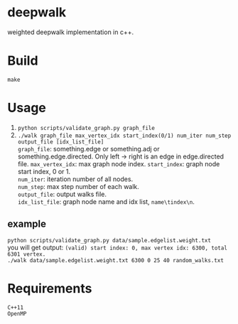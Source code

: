 # deepwalk
weighted deepwalk implementation in c++.

# Build
`make`

# Usage
1. `python scripts/validate_graph.py graph_file`    
2. `./walk graph_file max_vertex_idx start_index(0/1) num_iter num_step output_file [idx_list_file]`    
`graph_file`: something.edge or something.adj or something.edge.directed. Only left -> right is an edge in edge.directed file.
`max_vertex_idx`: max graph node index. 
`start_index`: graph node start index, 0 or 1.  
`num_iter`: iteration number of all nodes.  
`num_step`: max step number of each walk.   
`output_file`:  output walks file.  
`idx_list_file`: graph node name and idx list, `name\tindex\n`.   

## example
`python scripts/validate_graph.py data/sample.edgelist.weight.txt`  
you will get output: `(valid) start index: 0, max vertex idx: 6300, total 6301 vertex.`   
`./walk data/sample.edgelist.weight.txt 6300 0 25 40 random_walks.txt`    

# Requirements
`C++11`  
`OpenMP`    

